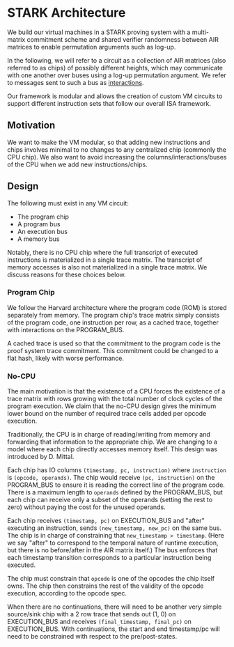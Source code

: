 # STARK Architecture

We build our virtual machines in a STARK proving system with a multi-matrix commitment scheme and shared verifier randomness between AIR matrices to enable permutation arguments such as log-up.

In the following, we will refer to a circuit as a collection of AIR matrices (also referred to as chips) of possibly different heights, which may communicate with one another over buses using a log-up permutation argument. We refer to messages sent to such a bus as [interactions](../../../stark-backend/src/interaction/README.md).

Our framework is modular and allows the creation of custom VM circuits to support different instruction sets that follow our overall ISA framework.

## Motivation

We want to make the VM modular, so that adding new instructions and chips involves minimal to no changes to any centralized chip (commonly the CPU chip). We also want to avoid increasing the columns/interactions/buses of the CPU when we add new instructions/chips.

## Design

The following must exist in any VM circuit:

- The program chip
- A program bus
- An execution bus
- A memory bus

Notably, there is no CPU chip where the full transcript of executed instructions is materialized in a single trace matrix. The transcript of memory accesses is also not materialized in a single trace matrix. We discuss reasons for these choices below.

### Program Chip

We follow the Harvard architecture where the program code (ROM) is stored separately from memory. The program chip's trace matrix simply consists of the program code, one instruction per row, as a cached trace, together with interactions on the PROGRAM_BUS.

A cached trace is used so that the commitment to the program code is the proof system trace commitment. This commitment could be changed to a flat hash, likely with worse performance.

### No-CPU

The main motivation is that the existence of a CPU forces the existence of a trace matrix with rows growing with the total number of clock cycles of the program execution. We claim that the no-CPU design gives the minimum lower bound on the number of required trace cells added per opcode execution.

Traditionally, the CPU is in charge of reading/writing from memory and forwarding that information to the appropriate chip. We are changing to a model where each chip directly accesses memory itself. This design was introduced by D. Mittal.

Each chip has IO columns `(timestamp, pc, instruction)` where `instruction` is `(opcode, operands)`.
The chip would receive `(pc, instruction)` on the PROGRAM_BUS to ensure it is reading the correct line of the program code.
There is a maximum length to `operands` defined by the PROGRAM_BUS, but each chip can receive only a subset of the operands (setting the rest to zero) without paying the cost for the unused operands.

Each chip receives `(timestamp, pc)` on EXECUTION_BUS and "after"
executing an instruction, sends `(new_timestamp, new_pc)` on the same bus.
The chip is in charge of constraining that `new_timestamp > timestamp`. (Here we say "after" to correspond to the temporal nature of runtime execution, but there is no before/after in the AIR matrix itself.)
The bus enforces that each timestamp transition corresponds to a particular instruction being executed.

The chip must constrain that `opcode` is one of the opcodes the chip itself owns. The chip then constrains the rest of the validity of the opcode execution, according to the opcode spec.

When there are no continuations, there will need to be another very simple source/sink chip with a 2 row trace that sends out (1, 0) on EXECUTION_BUS and receives `(final_timestamp, final_pc)` on EXECUTION_BUS. With continuations, the start and end timestamp/pc will need to be constrained with respect to the pre/post-states.
